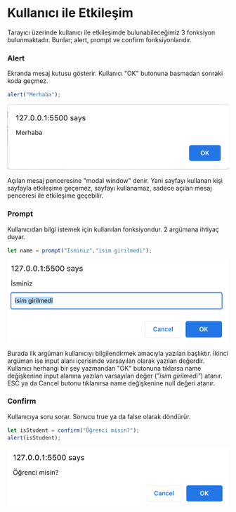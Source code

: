 # Kullanıcı ile Etkileşim

Tarayıcı üzerinde kullanıcı ile etkileşimde bulunabileceğimiz 3 fonksiyon bulunmaktadır. Bunlar; alert, prompt ve confirm fonksiyonlarıdır.

### Alert
Ekranda mesaj kutusu gösterir. Kullanıcı "OK" butonuna basmadan sonraki koda geçmez.
```js
alert("Merhaba");
```
!["alert"](/img/alert.png)

Açılan mesaj penceresine "modal window" denir. Yani sayfayı kullanan kişi sayfayla etkileşime geçemez, sayfayı kullanamaz, sadece açılan mesaj penceresi ile etkileşime geçebilir.

### Prompt
Kullanıcıdan bilgi istemek için kullanılan fonksiyondur. 2 argümana ihtiyaç duyar.
```js
let name = prompt("İsminiz","isim girilmedi");
```
!["prompt"](/img/prompt.png)

Burada ilk argüman kullanıcıyı bilgilendirmek amacıyla yazılan başlıktır. İkinci argüman ise input alanı içerisinde varsayılan olarak yazılan değerdir. Kullanıcı herhangi bir şey yazmandan "OK" butonuna tıklarsa name değişkenine input alanına yazılan varsayılan değer (*"isim girilmedi"*) atanır.
ESC ya da Cancel butonu tıklanırsa name değişkenine null değeri atanır.

### Confirm
Kullanıcıya soru sorar. Sonucu true ya da false olarak döndürür.
```js
let isStudent = confirm("Öğrenci misin?");
alert(isStudent);
```
!["confirm"](/img/confirm.png)